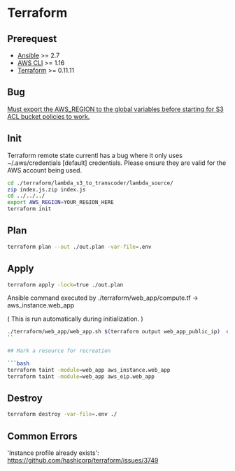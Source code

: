 # Terraform

## Prerequest
- [Ansible](https://www.ansible.com/) >= 2.7
- [AWS CLI](https://aws.amazon.com/cli/) >= 1.16
- [Terraform](./terraform/install.sh) >= 0.11.11

## Bug

[Must export the AWS_REGION to the global variables before starting for S3 ACL bucket policies to work.](https://github.com/terraform-providers/terraform-provider-aws/issues/8560)

## Init

Terraform remote state currentl has a bug where it only uses ~/.aws/credentials \[default\] credentials. Please ensure they are valid for the AWS account being used.

```bash
cd ./terraform/lambda_s3_to_transcoder/lambda_source/
zip index.js.zip index.js
cd ../../../
export AWS_REGION=YOUR_REGION_HERE
terraform init
```

## Plan

```bash
terraform plan --out ./out.plan -var-file=.env
```

## Apply

```bash
terraform apply -lock=true ./out.plan
```

Ansible command executed by ./terraform/web_app/compute.tf -> aws_instance.web_app

( This is run automatically during initialization. )

```bash
./terraform/web_app/web_app.sh $(terraform output web_app_public_ip)  dev ConnecHub us-west-1 media-display-dev media-source-dev $(terraform output database_address) aws-connechub-dje-test
``

## Mark a resource for recreation

```bash
terraform taint -module=web_app aws_instance.web_app
terraform taint -module=web_app aws_eip.web_app
```

## Destroy
```bash
terraform destroy -var-file=.env ./
```

## Common Errors

'Instance profile already exists': https://github.com/hashicorp/terraform/issues/3749

